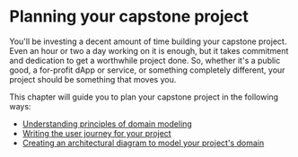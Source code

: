 # Planning your capstone project

You'll be investing a decent amount of time building your capstone project. Even an hour or two a day working on it is enough, but it takes commitment and dedication to get a worthwhile project done. So, whether it's a public good, a for-profit dApp or service, or something completely different, your project should be something that moves you.

This chapter will guide you to plan your capstone project in the following ways:

- [Understanding principles of domain modeling](ch03-01-domain-modeling-intro.md)
- [Writing the user journey for your project](ch03-02-user-journey.md)
- [Creating an architectural diagram to model your project's domain](ch03-03-architectural-diagram.md)
